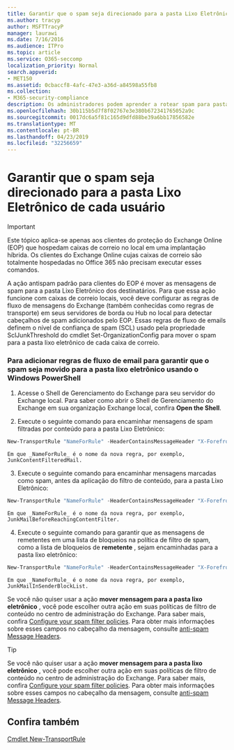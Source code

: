 ```yaml
---
title: Garantir que o spam seja direcionado para a pasta Lixo Eletrônico de cada usuário
ms.author: tracyp
author: MSFTTracyP
manager: laurawi
ms.date: 7/16/2016
ms.audience: ITPro
ms.topic: article
ms.service: O365-seccomp
localization_priority: Normal
search.appverid:
- MET150
ms.assetid: 0cbaccf8-4afc-47e3-a36d-a84598a55fb8
ms.collection:
- M365-security-compliance
description: Os administradores podem aprender a rotear spam para pastas de lixo eletrônico do usuário no Exchange Online Protection.
ms.openlocfilehash: 30b115b5d7f8f02767e3e380b672341765052a9c
ms.sourcegitcommit: 0017dc6a5f81c165d9dfd88be39a6bb17856582e
ms.translationtype: MT
ms.contentlocale: pt-BR
ms.lasthandoff: 04/23/2019
ms.locfileid: "32256659"
---
```

# <a name="ensure-that-spam-is-routed-to-each-users-junk-email-folder"></a>Garantir que o spam seja direcionado para a pasta Lixo Eletrônico de cada usuário

> [!IMPORTANT]
> Este tópico aplica-se apenas aos clientes do proteção do Exchange Online (EOP) que hospedam caixas de correio no local em uma implantação híbrida. Os clientes do Exchange Online cujas caixas de correio são totalmente hospedadas no Office 365 não precisam executar esses comandos. 
  
A ação antispam padrão para clientes do EOP é mover as mensagens de spam para a pasta Lixo Eletrônico dos destinatários. Para que essa ação funcione com caixas de correio locais, você deve configurar as regras de fluxo de mensagens do Exchange (também conhecidas como regras de transporte) em seus servidores de borda ou Hub no local para detectar cabeçalhos de spam adicionados pelo EOP. Essas regras de fluxo de emails definem o nível de confiança de spam (SCL) usado pela propriedade SclJunkThreshold do cmdlet Set-OrganizationConfig para mover o spam para a pasta lixo eletrônico de cada caixa de correio. 
  
### <a name="to-add-mail-flow-rules-to-ensure-spam-is-moved-to-the-junk-email-folder-by-using-windows-powershell"></a>Para adicionar regras de fluxo de email para garantir que o spam seja movido para a pasta lixo eletrônico usando o Windows PowerShell

1. Acesse o Shell de Gerenciamento do Exchange para seu servidor do Exchange local. Para saber como abrir o Shell de Gerenciamento do Exchange em sua organização Exchange local, confira **Open the Shell**.
    
2. Execute o seguinte comando para encaminhar mensagens de spam filtradas por conteúdo para a pasta Lixo Eletrônico:
    
  ```Powershell
  New-TransportRule "NameForRule" -HeaderContainsMessageHeader "X-Forefront-Antispam-Report" -HeaderContainsWords "SFV:SPM" -SetSCL 6
  ```

    Em que _NameForRule_ é o nome da nova regra, por exemplo, JunkContentFilteredMail. 
    
3. Execute o seguinte comando para encaminhar mensagens marcadas como spam, antes da aplicação do filtro de conteúdo, para a pasta Lixo Eletrônico:
    
  ```Powershell
  New-TransportRule "NameForRule" -HeaderContainsMessageHeader "X-Forefront-Antispam-Report" -HeaderContainsWords "SFV:SKS" -SetSCL 6
  ```

    Em que _NameForRule_ é o nome da nova regra, por exemplo, JunkMailBeforeReachingContentFilter. 
    
4. Execute o seguinte comando para garantir que as mensagens de remetentes em uma lista de bloqueios na política de filtro de spam, como a lista de bloqueios de **remetente** , sejam encaminhadas para a pasta lixo eletrônico: 
    
  ```Powershell
  New-TransportRule "NameForRule" -HeaderContainsMessageHeader "X-Forefront-Antispam-Report" -HeaderContainsWords "SFV:SKB" -SetSCL 6
  ```

    Em que _NameForRule_ é o nome da nova regra, por exemplo, JunkMailInSenderBlockList. 
    
Se você não quiser usar a ação **mover mensagem para a pasta lixo eletrônico** , você pode escolher outra ação em suas políticas de filtro de conteúdo no centro de administração do Exchange. Para saber mais, confira [Configure your spam filter policies](configure-your-spam-filter-policies.md). Para obter mais informações sobre esses campos no cabeçalho da mensagem, consulte [anti-spam Message Headers](anti-spam-message-headers.md).
  

> [!TIP]
> Se você não quiser usar a ação **mover mensagem para a pasta lixo eletrônico** , você pode escolher outra ação em suas políticas de filtro de conteúdo no centro de administração do Exchange. Para saber mais, confira [Configure your spam filter policies](configure-your-spam-filter-policies.md). Para obter mais informações sobre esses campos no cabeçalho da mensagem, consulte [anti-spam Message Headers](anti-spam-message-headers.md).
> 
## <a name="see-also"></a>Confira também

[Cmdlet New-TransportRule](https://technet.microsoft.com/library/bb125138%28v=exchg.160%29.aspx)

